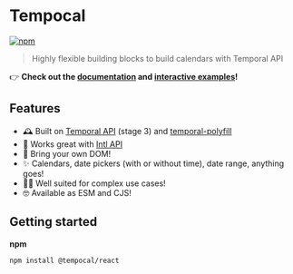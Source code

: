# Tempocal

[![npm](https://badgen.net/npm/v/@tempocal/react)](https://www.npmjs.com/package/@tempocal/react)

> Highly flexible building blocks to build calendars with Temporal API

👉 **Check out the [documentation](https://tempocal.pierluc.io/#documentation) and [interactive examples](https://tempocal.pierluc.io/#examples)!**

## Features

- 🕰 Built on [Temporal API](https://github.com/tc39/proposal-temporal) (stage 3) and [temporal-polyfill](https://github.com/js-temporal/temporal-polyfill)
- 🤝 Works great with [Intl API](https://developer.mozilla.org/en-US/docs/Web/JavaScript/Reference/Global_Objects/Intl)
- 🚛 Bring your own DOM!
- ✨ Calendars, date pickers (with or without time), date range, anything goes!
- 🤹‍♂️ Well suited for complex use cases!
- 🤓 Available as ESM and CJS!

## Getting started

**npm**

```
npm install @tempocal/react
```
